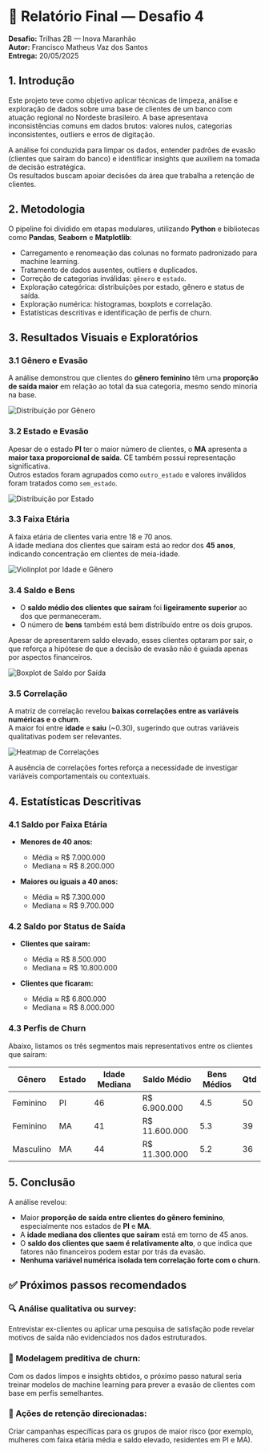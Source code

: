 # 📄 Relatório Final — Desafio 4

**Desafio:** Trilhas 2B — Inova Maranhão  
**Autor:** Francisco Matheus Vaz dos Santos  
**Entrega:** 20/05/2025  

## 1. Introdução

Este projeto teve como objetivo aplicar técnicas de limpeza, análise e exploração de dados sobre uma base de clientes de um banco com atuação regional no Nordeste brasileiro. A base apresentava inconsistências comuns em dados brutos: valores nulos, categorias inconsistentes, outliers e erros de digitação. 

A análise foi conduzida para limpar os dados, entender padrões de evasão (clientes que saíram do banco) e identificar insights que auxiliem na tomada de decisão estratégica.  
Os resultados buscam apoiar decisões da área que trabalha a retenção de clientes.

## 2. Metodologia

O pipeline foi dividido em etapas modulares, utilizando **Python** e bibliotecas como **Pandas**, **Seaborn** e **Matplotlib**:

- Carregamento e renomeação das colunas no formato padronizado para machine learning.
- Tratamento de dados ausentes, outliers e duplicados.
- Correção de categorias inválidas: `gênero` e `estado`.
- Exploração categórica: distribuições por estado, gênero e status de saída.
- Exploração numérica: histogramas, boxplots e correlação.
- Estatísticas descritivas e identificação de perfis de churn.

## 3. Resultados Visuais e Exploratórios

### 3.1 Gênero e Evasão

A análise demonstrou que clientes do **gênero feminino** têm uma **proporção de saída maior** em relação ao total da sua categoria, mesmo sendo minoria na base.

![Distribuição por Gênero](../img/distribuicao_genero.png)

### 3.2 Estado e Evasão

Apesar de o estado **PI** ter o maior número de clientes, o **MA** apresenta a **maior taxa proporcional de saída**. CE também possui representação significativa.  
Outros estados foram agrupados como `outro_estado` e valores inválidos foram tratados como `sem_estado`.

![Distribuição por Estado](../img/distribuicao_estado.png)

### 3.3 Faixa Etária

A faixa etária de clientes varia entre 18 e 70 anos.  
A idade mediana dos clientes que saíram está ao redor dos **45 anos**, indicando concentração em clientes de meia-idade.

![Violinplot por Idade e Gênero](../img/violinplot_idade_genero.png)

### 3.4 Saldo e Bens

- O **saldo médio dos clientes que saíram** foi **ligeiramente superior** ao dos que permaneceram.
- O número de **bens** também está bem distribuído entre os dois grupos.

Apesar de apresentarem saldo elevado, esses clientes optaram por sair, o que reforça a hipótese de que a decisão de evasão não é guiada apenas por aspectos financeiros.

![Boxplot de Saldo por Saída](../img/boxplot_saldo_saida.png)

### 3.5 Correlação

A matriz de correlação revelou **baixas correlações entre as variáveis numéricas e o churn**.  
A maior foi entre **idade** e **saiu** (~0.30), sugerindo que outras variáveis qualitativas podem ser relevantes.

![Heatmap de Correlações](../img/heatmap_correlacoes.png)

A ausência de correlações fortes reforça a necessidade de investigar variáveis comportamentais ou contextuais.

## 4. Estatísticas Descritivas

### 4.1 Saldo por Faixa Etária

- **Menores de 40 anos:**  
  - Média ≈ R$ 7.000.000  
  - Mediana ≈ R$ 8.200.000

- **Maiores ou iguais a 40 anos:**  
  - Média ≈ R$ 7.300.000  
  - Mediana ≈ R$ 9.700.000

### 4.2 Saldo por Status de Saída

- **Clientes que saíram:**  
  - Média ≈ R$ 8.500.000  
  - Mediana ≈ R$ 10.800.000

- **Clientes que ficaram:**  
  - Média ≈ R$ 6.800.000  
  - Mediana ≈ R$ 8.000.000

### 4.3 Perfis de Churn

Abaixo, listamos os três segmentos mais representativos entre os clientes que saíram:

| Gênero    | Estado | Idade Mediana | Saldo Médio  | Bens Médios | Qtd |
|-----------|--------|----------------|---------------|--------------|------|
| Feminino  | PI     | 46             | R$ 6.900.000  | 4.5          | 50   |
| Feminino  | MA     | 41             | R$ 11.600.000 | 5.3          | 39   |
| Masculino | MA     | 44             | R$ 11.300.000 | 5.2          | 36   |

## 5. Conclusão

A análise revelou:

- Maior **proporção de saída entre clientes do gênero feminino**, especialmente nos estados de **PI** e **MA**.
- A **idade mediana dos clientes que saíram** está em torno de 45 anos.
- O **saldo dos clientes que saem é relativamente alto**, o que indica que fatores não financeiros podem estar por trás da evasão.
- **Nenhuma variável numérica isolada tem correlação forte com o churn.**

## ✅ Próximos passos recomendados

### 🔍 Análise qualitativa ou survey:
Entrevistar ex-clientes ou aplicar uma pesquisa de satisfação pode revelar motivos de saída não evidenciados nos dados estruturados.

### 🤖 Modelagem preditiva de churn:
Com os dados limpos e insights obtidos, o próximo passo natural seria treinar modelos de machine learning para prever a evasão de clientes com base em perfis semelhantes.

### 🎯 Ações de retenção direcionadas:
Criar campanhas específicas para os grupos de maior risco (por exemplo, mulheres com faixa etária média e saldo elevado, residentes em PI e MA).